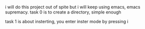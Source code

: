 i will do this project out of spite but i will keep using emacs, emacs supremacy.
task 0 is to create a directory, simple enough

task 1 is about insterting, you enter inster mode by pressing i
